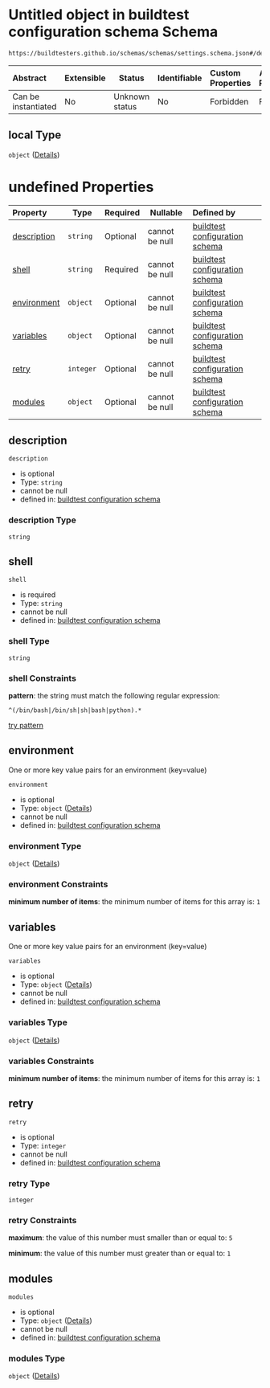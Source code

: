 # Untitled object in buildtest configuration schema Schema

```txt
https://buildtesters.github.io/schemas/schemas/settings.schema.json#/definitions/local
```




| Abstract            | Extensible | Status         | Identifiable | Custom Properties | Additional Properties | Access Restrictions | Defined In                                                                   |
| :------------------ | ---------- | -------------- | ------------ | :---------------- | --------------------- | ------------------- | ---------------------------------------------------------------------------- |
| Can be instantiated | No         | Unknown status | No           | Forbidden         | Forbidden             | none                | [settings.schema.json\*](../out/settings.schema.json "open original schema") |

## local Type

`object` ([Details](settings-definitions-local.md))

# undefined Properties

| Property                    | Type      | Required | Nullable       | Defined by                                                                                                                                                                                                  |
| :-------------------------- | --------- | -------- | -------------- | :---------------------------------------------------------------------------------------------------------------------------------------------------------------------------------------------------------- |
| [description](#description) | `string`  | Optional | cannot be null | [buildtest configuration schema](settings-definitions-local-properties-description.md "https&#x3A;//buildtesters.github.io/schemas/schemas/settings.schema.json#/definitions/local/properties/description") |
| [shell](#shell)             | `string`  | Required | cannot be null | [buildtest configuration schema](settings-definitions-local-properties-shell.md "https&#x3A;//buildtesters.github.io/schemas/schemas/settings.schema.json#/definitions/local/properties/shell")             |
| [environment](#environment) | `object`  | Optional | cannot be null | [buildtest configuration schema](global-definitions-env.md "https&#x3A;//buildtesters.github.io/schemas/schemas/settings.schema.json#/definitions/local/properties/environment")                            |
| [variables](#variables)     | `object`  | Optional | cannot be null | [buildtest configuration schema](global-definitions-env.md "https&#x3A;//buildtesters.github.io/schemas/schemas/settings.schema.json#/definitions/local/properties/variables")                              |
| [retry](#retry)             | `integer` | Optional | cannot be null | [buildtest configuration schema](settings-definitions-local-properties-retry.md "https&#x3A;//buildtesters.github.io/schemas/schemas/settings.schema.json#/definitions/local/properties/retry")             |
| [modules](#modules)         | `object`  | Optional | cannot be null | [buildtest configuration schema](settings-definitions-modules.md "https&#x3A;//buildtesters.github.io/schemas/schemas/settings.schema.json#/definitions/local/properties/modules")                          |

## description




`description`

-   is optional
-   Type: `string`
-   cannot be null
-   defined in: [buildtest configuration schema](settings-definitions-local-properties-description.md "https&#x3A;//buildtesters.github.io/schemas/schemas/settings.schema.json#/definitions/local/properties/description")

### description Type

`string`

## shell




`shell`

-   is required
-   Type: `string`
-   cannot be null
-   defined in: [buildtest configuration schema](settings-definitions-local-properties-shell.md "https&#x3A;//buildtesters.github.io/schemas/schemas/settings.schema.json#/definitions/local/properties/shell")

### shell Type

`string`

### shell Constraints

**pattern**: the string must match the following regular expression: 

```regexp
^(/bin/bash|/bin/sh|sh|bash|python).*
```

[try pattern](https://regexr.com/?expression=%5E(%2Fbin%2Fbash%7C%2Fbin%2Fsh%7Csh%7Cbash%7Cpython).* "try regular expression with regexr.com")

## environment

One or more key value pairs for an environment (key=value)


`environment`

-   is optional
-   Type: `object` ([Details](global-definitions-env.md))
-   cannot be null
-   defined in: [buildtest configuration schema](global-definitions-env.md "https&#x3A;//buildtesters.github.io/schemas/schemas/settings.schema.json#/definitions/local/properties/environment")

### environment Type

`object` ([Details](global-definitions-env.md))

### environment Constraints

**minimum number of items**: the minimum number of items for this array is: `1`

## variables

One or more key value pairs for an environment (key=value)


`variables`

-   is optional
-   Type: `object` ([Details](global-definitions-env.md))
-   cannot be null
-   defined in: [buildtest configuration schema](global-definitions-env.md "https&#x3A;//buildtesters.github.io/schemas/schemas/settings.schema.json#/definitions/local/properties/variables")

### variables Type

`object` ([Details](global-definitions-env.md))

### variables Constraints

**minimum number of items**: the minimum number of items for this array is: `1`

## retry




`retry`

-   is optional
-   Type: `integer`
-   cannot be null
-   defined in: [buildtest configuration schema](settings-definitions-local-properties-retry.md "https&#x3A;//buildtesters.github.io/schemas/schemas/settings.schema.json#/definitions/local/properties/retry")

### retry Type

`integer`

### retry Constraints

**maximum**: the value of this number must smaller than or equal to: `5`

**minimum**: the value of this number must greater than or equal to: `1`

## modules




`modules`

-   is optional
-   Type: `object` ([Details](settings-definitions-modules.md))
-   cannot be null
-   defined in: [buildtest configuration schema](settings-definitions-modules.md "https&#x3A;//buildtesters.github.io/schemas/schemas/settings.schema.json#/definitions/local/properties/modules")

### modules Type

`object` ([Details](settings-definitions-modules.md))
